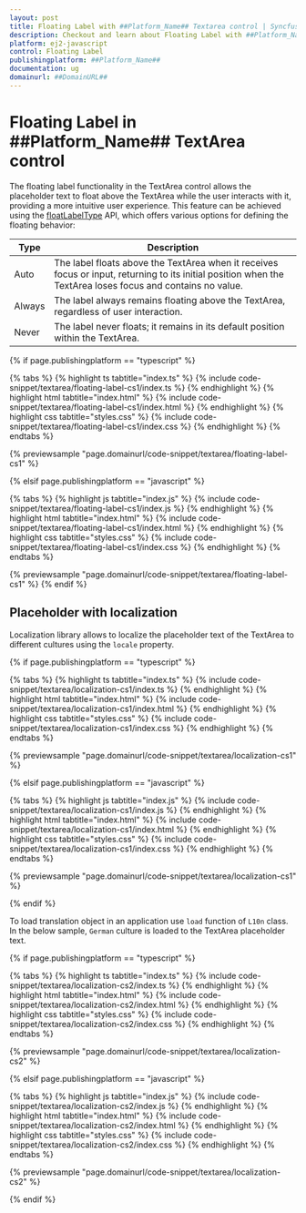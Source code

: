 ```yaml
---
layout: post
title: Floating Label with ##Platform_Name## Textarea control | Syncfusion
description: Checkout and learn about Floating Label with ##Platform_Name## Textarea control of Syncfusion Essential JS 2 and more details.
platform: ej2-javascript
control: Floating Label
publishingplatform: ##Platform_Name##
documentation: ug
domainurl: ##DomainURL##
---
```


# Floating Label in ##Platform_Name## TextArea control

The floating label functionality in the TextArea control allows the placeholder text to float above the TextArea while the user interacts with it, providing a more intuitive user experience. This feature can be achieved using the [floatLabelType](../api/textarea/#floatLabelType) API, which offers various options for defining the floating behavior:

| Type  | Description |
| -- | -- |
| Auto  | The label floats above the TextArea when it receives focus or input, returning to its initial position when the TextArea loses focus and contains no value. |
| Always | The label always remains floating above the TextArea, regardless of user interaction. |
| Never | The label never floats; it remains in its default position within the TextArea. |

{% if page.publishingplatform == "typescript" %}

{% tabs %}
{% highlight ts tabtitle="index.ts" %}
{% include code-snippet/textarea/floating-label-cs1/index.ts %}
{% endhighlight %}
{% highlight html tabtitle="index.html" %}
{% include code-snippet/textarea/floating-label-cs1/index.html %}
{% endhighlight %}
{% highlight css tabtitle="styles.css" %}
{% include code-snippet/textarea/floating-label-cs1/index.css %}
{% endhighlight %}
{% endtabs %}
          
{% previewsample "page.domainurl/code-snippet/textarea/floating-label-cs1" %}

{% elsif page.publishingplatform == "javascript" %}

{% tabs %}
{% highlight js tabtitle="index.js" %}
{% include code-snippet/textarea/floating-label-cs1/index.js %}
{% endhighlight %}
{% highlight html tabtitle="index.html" %}
{% include code-snippet/textarea/floating-label-cs1/index.html %}
{% endhighlight %}
{% highlight css tabtitle="styles.css" %}
{% include code-snippet/textarea/floating-label-cs1/index.css %}
{% endhighlight %}
{% endtabs %}
          
{% previewsample "page.domainurl/code-snippet/textarea/floating-label-cs1" %}
{% endif %}

## Placeholder with localization

Localization library allows to localize the placeholder text of the TextArea to different cultures using the `locale` property.

{% if page.publishingplatform == "typescript" %}

{% tabs %}
{% highlight ts tabtitle="index.ts" %}
{% include code-snippet/textarea/localization-cs1/index.ts %}
{% endhighlight %}
{% highlight html tabtitle="index.html" %}
{% include code-snippet/textarea/localization-cs1/index.html %}
{% endhighlight %}
{% highlight css tabtitle="styles.css" %}
{% include code-snippet/textarea/localization-cs1/index.css %}
{% endhighlight %}
{% endtabs %}

{% previewsample "page.domainurl/code-snippet/textarea/localization-cs1" %}

{% elsif page.publishingplatform == "javascript" %}

{% tabs %}
{% highlight js tabtitle="index.js" %}
{% include code-snippet/textarea/localization-cs1/index.js %}
{% endhighlight %}
{% highlight html tabtitle="index.html" %}
{% include code-snippet/textarea/localization-cs1/index.html %}
{% endhighlight %}
{% highlight css tabtitle="styles.css" %}
{% include code-snippet/textarea/localization-cs1/index.css %}
{% endhighlight %}
{% endtabs %}

{% previewsample "page.domainurl/code-snippet/textarea/localization-cs1" %}

{% endif %}

To load translation object in an application use `load` function of `L10n` class.
In the below sample, `German` culture is loaded to the TextArea placeholder text.

{% if page.publishingplatform == "typescript" %}

{% tabs %}
{% highlight ts tabtitle="index.ts" %}
{% include code-snippet/textarea/localization-cs2/index.ts %}
{% endhighlight %}
{% highlight html tabtitle="index.html" %}
{% include code-snippet/textarea/localization-cs2/index.html %}
{% endhighlight %}
{% highlight css tabtitle="styles.css" %}
{% include code-snippet/textarea/localization-cs2/index.css %}
{% endhighlight %}
{% endtabs %}

{% previewsample "page.domainurl/code-snippet/textarea/localization-cs2" %}

{% elsif page.publishingplatform == "javascript" %}

{% tabs %}
{% highlight js tabtitle="index.js" %}
{% include code-snippet/textarea/localization-cs2/index.js %}
{% endhighlight %}
{% highlight html tabtitle="index.html" %}
{% include code-snippet/textarea/localization-cs2/index.html %}
{% endhighlight %}
{% highlight css tabtitle="styles.css" %}
{% include code-snippet/textarea/localization-cs2/index.css %}
{% endhighlight %}
{% endtabs %}

{% previewsample "page.domainurl/code-snippet/textarea/localization-cs2" %}

{% endif %}
